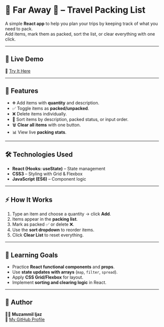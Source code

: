 # 🌴 Far Away 💼 – Travel Packing List

A simple **React app** to help you plan your trips by keeping track of what you need to pack.  
Add items, mark them as packed, sort the list, or clear everything with one click.

---

## 🚀 Live Demo

🔗 [Try It Here](https://muzammilkhan129.github.io/Travel-List/)

---

## 📸 Features

- ➕ Add items with **quantity** and description.
- ✅ Toggle items as **packed/unpacked**.
- ❌ Delete items individually.
- 📑 Sort items by description, packed status, or input order.
- 🗑️ **Clear all items** with one button.
- 📊 View live **packing stats**.

---

## 🛠️ Technologies Used

- **React (Hooks: useState)** – State management
- **CSS3** – Styling with Grid & Flexbox
- **JavaScript (ES6)** – Component logic

---

## ⚡ How It Works

1. Type an item and choose a quantity → click **Add**.
2. Items appear in the **packing list**.
3. Mark as packed ✅ or delete ❌.
4. Use the **sort dropdown** to reorder items.
5. Click **Clear List** to reset everything.

---

## 📌 Learning Goals

- Practice **React functional components** and **props**.
- Use **state updates with arrays** (`map`, `filter`, `spread`).
- Apply **CSS Grid/Flexbox** for layout.
- Implement **sorting and clearing logic** in React.

---

## 📌 Author

👨‍💻 **Muzammil Ijaz**  
📎 [My GitHub Profile](https://github.com/MuzammilKhan129)

